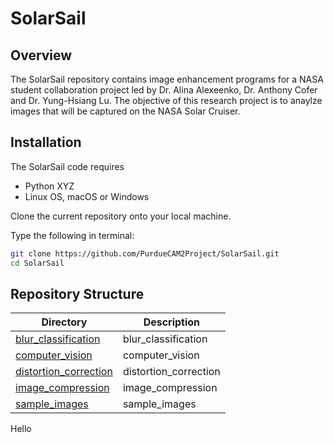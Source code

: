 # SolarSail

## Overview

The SolarSail repository contains image enhancement programs for a NASA student collaboration project led by Dr. Alina Alexeenko, Dr. Anthony Cofer and Dr. Yung-Hsiang Lu. The objective of this research project is to anaylze images that will be captured on the NASA Solar Cruiser. <br/>

## Installation

The SolarSail code requires
* Python XYZ
* Linux OS, macOS or Windows

Clone the current repository onto your local machine. <br/>

Type the following in terminal:

```bash
git clone https://github.com/PurdueCAM2Project/SolarSail.git
cd SolarSail
```

## Repository Structure

| Directory | Description |
|-----------|-------------|
| [blur_classification](blur_classification) | blur_classification |
| [computer_vision](computer_vision) | computer_vision |
| [distortion_correction](distortion_correction) | distortion_correction |
| [image_compression](image_compression) | image_compression |
| [sample_images](sample_images) | sample_images |

Hello
